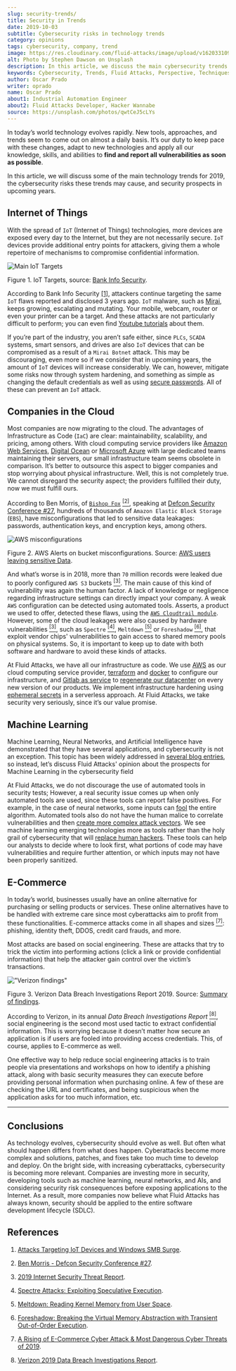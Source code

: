 ```yaml
---
slug: security-trends/
title: Security in Trends
date: 2019-10-03
subtitle: Cybersecurity risks in technology trends
category: opinions
tags: cybersecurity, company, trend
image: https://res.cloudinary.com/fluid-attacks/image/upload/v1620331094/blog/security-trends/cover_v2lf0a.webp
alt: Photo by Stephen Dawson on Unsplash
description: In this article, we discuss the main cybersecurity trends for 2019, how to keep your company secured, and how Fluid Attacks deals with these kinds of threats.
keywords: Cybersecurity, Trends, Fluid Attacks, Perspective, Techniques, Attacks, Ethical Hacking, Pentesting
author: Oscar Prado
writer: oprado
name: Oscar Prado
about1: Industrial Automation Engineer
about2: Fluid Attacks Developer, Hacker Wannabe
source: https://unsplash.com/photos/qwtCeJ5cLYs
---
```


In today’s world technology evolves rapidly. New tools, approaches, and
trends seem to come out on almost a daily basis. It’s our duty to keep
pace with these changes, adapt to new technologies and apply all our
knowledge, skills, and abilities to **find and report all
vulnerabilities as soon as possible**.

In this article, we will discuss some of the main technology trends for
2019, the cybersecurity risks these trends may cause, and security
prospects in upcoming years.

## Internet of Things

With the spread of `IoT` (Internet of Things) technologies, more devices
are exposed every day to the Internet, but they are not necessarily
secure. `IoT` devices provide additional entry points for attackers,
giving them a whole repertoire of mechanisms to compromise confidential
information.

<div class="imgblock">

![Main IoT Targets](https://res.cloudinary.com/fluid-attacks/image/upload/v1620331093/blog/security-trends/iot-attacks_fvrvko.webp)

<div class="title">

Figure 1. IoT Targets, source: [Bank Info
Security](https://www.bankinfosecurity.com/attacks-targeting-iot-devices-windows-smb-surge-a-13082).

</div>

</div>

According to Bank Info Security [\[1\]](#r1), attackers continue
targeting the same `IoT` flaws reported and disclosed 3 years ago. `IoT`
malware, such as
[Mirai](https://www.cloudflare.com/learning/ddos/glossary/mirai-botnet/),
keeps growing, escalating and mutating. Your mobile, webcam, router or
even your printer can be a target. And these attacks are not
particularly difficult to perform; you can even find [Youtube
tutorials](https://www.youtube.com/watch?v=6JFP_gUIZZY) about them.

If you’re part of the industry, you aren’t safe either, since `PLCs`,
`SCADA` systems, smart sensors, and drives are also `IoT` devices that
can be compromised as a result of a `Mirai Botnet` attack. This may be
discouraging, even more so if we consider that in upcoming years, the
amount of `IoT` devices will increase considerably. We can, however,
mitigate some risks now through system hardening, and something as
simple as changing the default credentials as well as using [secure
passwords](../requiem-password/). All of these can prevent an `IoT`
attack.

## Companies in the Cloud

Most companies are now migrating to the cloud. The advantages of
Infrastructure as Code (`IaC`) are clear: maintainability, scalability,
and pricing, among others. With cloud computing service providers like
[Amazon Web Services](https://aws.amazon.com/), [Digital
Ocean](https://www.digitalocean.com/) or [Microsoft
Azure](https://azure.microsoft.com/es-es/) with large dedicated teams
maintaining their servers, our small infrastructure team seems obsolete
in comparison. It’s better to outsource this aspect to bigger companies
and stop worrying about physical infrastructure. Well, this is not
completely true. We cannot disregard the security aspect; the providers
fulfilled their duty, now we must fulfill ours.

According to Ben Morris, of [`Bishop Fox`](https://www.bishopfox.com/)
[<sup>\[2\]</sup>](#r2), speaking at [Defcon Security Conference
\#27](https://www.defcon.org/html/defcon-27/dc-27-index.html), hundreds
of thousands of `Amazon Elastic Block Storage` (`EBS`), have
misconfigurations that led to sensitive data leakages: passwords,
authentication keys, and encryption keys, among others.

<div class="imgblock">

![AWS misconfigurations](https://res.cloudinary.com/fluid-attacks/image/upload/v1620331091/blog/security-trends/aws-alarm_qu2dfx.webp)

<div class="title">

Figure 2. AWS Alerts on bucket misconfigurations. Source: [AWS users leaving
sensitive Data](https://thenextweb.com/security/2017/06/02/amazon-web-services-leak-data-aws/).

</div>

</div>

And what’s worse is in 2018, more than `70` million records were leaked
due to poorly configured `AWS S3` buckets [<sup>\[3\]</sup>](#r3). The
main cause of this kind of vulnerability was again the human factor. A
lack of knowledge or negligence regarding infrastructure settings can
directly impact your company. A weak `AWS` configuration can be detected
using automated tools. Asserts, a product we used to offer, detected
these flaws, using the [`AWS Cloudtrail
module`](https://aws.amazon.com/cloudtrail/).
However, some of the cloud leakages were also caused by hardware
vulnerabilities [<sup>\[3\]</sup>](#r3), such as `Spectre`
[<sup>\[4\]</sup>](#r4), `Meltdown` [<sup>\[5\]</sup>](#r5) or
`Foreshadow` [<sup>\[6\]</sup>](#r6), that exploit vendor chips'
vulnerabilities to gain access to shared memory pools on physical
systems. So, it is important to keep up to date with both software and
hardware to avoid these kinds of attacks.

<div>
<cta-banner
buttontxt="Read more"
link="/solutions/vulnerability-management/"
title="Get started with Fluid Attacks' Vulnerability Management solution
right now"
/>
</div>

At Fluid Attacks, we have all our infrastructure as code. We use
[AWS](https://aws.amazon.com/s3/) as our cloud computing service
provider, [terraform](https://www.terraform.io/) and
[docker](https://www.docker.com/) to configure our infrastructure, and
[Gitlab as service](https://gitlab.com/) to [regenerate our
datacenter](../../about-us/events/burn-the-datacenter/) on every new
version of our products. We implement infrastructure hardening using
[ephemeral
secrets](https://www.hashicorp.com/blog/why-we-need-dynamic-secrets) in
a serverless approach. At Fluid Attacks, we take security very
seriously, since it’s our value promise.

## Machine Learning

Machine Learning, Neural Networks, and Artificial Intelligence have
demonstrated that they have several applications, and cybersecurity is
not an exception. This topic has been widely addressed in [several blog
entries](../tags/machine-learning/), so instead,
let’s discuss Fluid Attacks'
opinion about the prospects for Machine Learning in the
cybersecurity field

At Fluid Attacks, we do not discourage the use of automated tools in
security tests; However, a real security issue comes up when only
automated tools are used, since these tools can report false positives.
For example, in the case of neural networks, some inputs can
[fool](../fool-machine/) the entire algorithm. Automated tools also do
not have the human malice to correlate vulnerabilities and then [create
more complex attack vectors](../importance-pentesting/). We see machine
learning emerging technologies more as tools rather than the holy grail
of cybersecurity that will [replace human
hackers](../replaced-machines/). These tools can help our analysts to
decide where to look first, what portions of code may have
vulnerabilities and require further attention, or which inputs may not
have been properly sanitized.

## E-Commerce

In today’s world, businesses usually have an online alternative for
purchasing or selling products or services. These online alternatives
have to be handled with extreme care since most cyberattacks aim to
profit from these functionalities. E-commerce attacks come in all shapes
and sizes [<sup>\[7\]</sup>](#r7): phishing, identity theft, DDOS,
credit card frauds, and more.

Most attacks are based on social engineering. These are attacks that try
to trick the victim into performing actions (click a link or provide
confidential information) that help the attacker gain control over the
victim’s transactions.

<div class="imgblock">

!["Verizon findings"](https://res.cloudinary.com/fluid-attacks/image/upload/c_scale,w_500/v1620331092/blog/security-trends/verizon-findings_qc7unv.webp)

<div class="title">

Figure 3. Verizon Data Breach Investigations Report 2019. Source:
[Summary of findings](https://enterprise.verizon.com/resources/reports/dbir/2019/summary-of-findings/).

</div>

</div>

According to Verizon, in its annual *Data Breach Investigations Report*
[<sup>\[8\]</sup>](#r8), social engineering is the second most used
tactic to extract confidential information. This is worrying because it
doesn’t matter how secure an application is if users are fooled into
providing access credentials. This, of course, applies to E-commerce as
well.

One effective way to help reduce social engineering attacks is to train
people via presentations and workshops on how to identify a phishing
attack, along with basic security measures they can execute before
providing personal information when purchasing online. A few of these
are checking the URL and certificates, and being suspicious when the
application asks for too much information, etc.

---
## Conclusions

As technology evolves, cybersecurity should evolve as well. But often
what should happen differs from what does happen. Cyberattacks become
more complex and solutions, patches, and fixes take too much time to
develop and deploy. On the bright side, with increasing cyberattacks,
cybersecurity is becoming more relevant. Companies are investing more in
security, developing tools such as machine learning, neural networks,
and AIs, and considering security risk consequences before exposing
applications to the Internet. As a result, more companies now believe
what Fluid Attacks has always known, security should be applied to the
entire software development lifecycle (SDLC).

## References

1. [Attacks Targeting IoT Devices and Windows SMB
    Surge](https://www.bankinfosecurity.com/attacks-targeting-iot-devices-windows-smb-surge-a-13082).

2. [Ben Morris - Defcon Security Conference
    \#27](https://www.defcon.org/html/defcon-27/dc-27-speakers.html#Morris).

3. [2019 Internet Security Threat
    Report](https://www.symantec.com/security-center/threat-report?om_ext_cid=biz_vnty_istr-24_multi_v10195).

4. [Spectre Attacks: Exploiting Speculative
    Execution](https://spectreattack.com/spectre.pdf).

5. [Meltdown: Reading Kernel Memory from User
    Space](https://meltdownattack.com/meltdown.pdf).

6. [Foreshadow: Breaking the Virtual Memory Abstraction with Transient
    Out-of-Order Execution](https://foreshadowattack.eu/).

7. [A Rising of E-Commerce Cyber Attack & Most Dangerous Cyber Threats
    of 2019](https://gbhackers.com/a-rising-of-e-commerce-cyber-attack-most-dangerous-threats-of-2019/).

8. [Verizon 2019 Data Breach Investigations
    Report](https://enterprise.verizon.com/resources/reports/dbir/).
